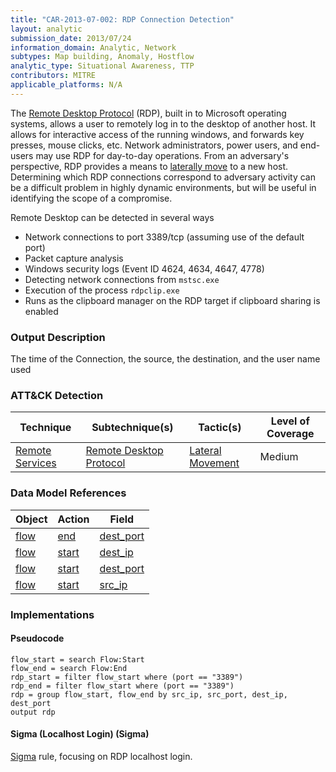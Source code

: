 ```yaml
---
title: "CAR-2013-07-002: RDP Connection Detection"
layout: analytic
submission_date: 2013/07/24
information_domain: Analytic, Network
subtypes: Map building, Anomaly, Hostflow
analytic_type: Situational Awareness, TTP
contributors: MITRE
applicable_platforms: N/A
---
```


The [Remote Desktop Protocol](https://attack.mitre.org/beta/techniques/T1021/001) (RDP), built in to Microsoft operating systems, allows a user to remotely log in to the desktop of another host. It allows for interactive access of the running windows, and forwards key presses, mouse clicks, etc. Network administrators, power users, and end-users may use RDP for day-to-day operations. From an adversary's perspective, RDP provides a means to [laterally move](https://attack.mitre.org/beta/tactics/TA0008) to a new host. Determining which RDP connections correspond to adversary activity can be a difficult problem in highly dynamic environments, but will be useful in identifying the scope of a compromise.

Remote Desktop can be detected in several ways

-   Network connections to port 3389/tcp (assuming use of the default port)
-   Packet capture analysis
-   Windows security logs (Event ID 4624, 4634, 4647, 4778)
-   Detecting network connections from `mstsc.exe`
-   Execution of the process `rdpclip.exe`
-   Runs as the clipboard manager on the RDP target if clipboard sharing is enabled

### Output Description

The time of the Connection, the source, the destination, and the user name used


### ATT&CK Detection

|Technique|Subtechnique(s)|Tactic(s)|Level of Coverage|
|---|---|---|---|
|[Remote Services](https://attack.mitre.org/techniques/T1021/)|[Remote Desktop Protocol](https://attack.mitre.org/techniques/T1021/001/)|[Lateral Movement](https://attack.mitre.org/tactics/TA0008/)|Medium|

### Data Model References

|Object|Action|Field|
|---|---|---|
|[flow](/data_model/flow) | [end](/data_model/flow#end) | [dest_port](/data_model/flow#dest_port) |
|[flow](/data_model/flow) | [start](/data_model/flow#start) | [dest_ip](/data_model/flow#dest_ip) |
|[flow](/data_model/flow) | [start](/data_model/flow#start) | [dest_port](/data_model/flow#dest_port) |
|[flow](/data_model/flow) | [start](/data_model/flow#start) | [src_ip](/data_model/flow#src_ip) |


### Implementations

#### Pseudocode


```
flow_start = search Flow:Start
flow_end = search Flow:End
rdp_start = filter flow_start where (port == "3389")
rdp_end = filter flow_start where (port == "3389")
rdp = group flow_start, flow_end by src_ip, src_port, dest_ip, dest_port
output rdp
```


#### Sigma (Localhost Login) (Sigma)


[Sigma](https://github.com/Neo23x0/sigma/blob/master/rules/windows/builtin/win_rdp_localhost_login.yml) rule, focusing on RDP localhost login.





